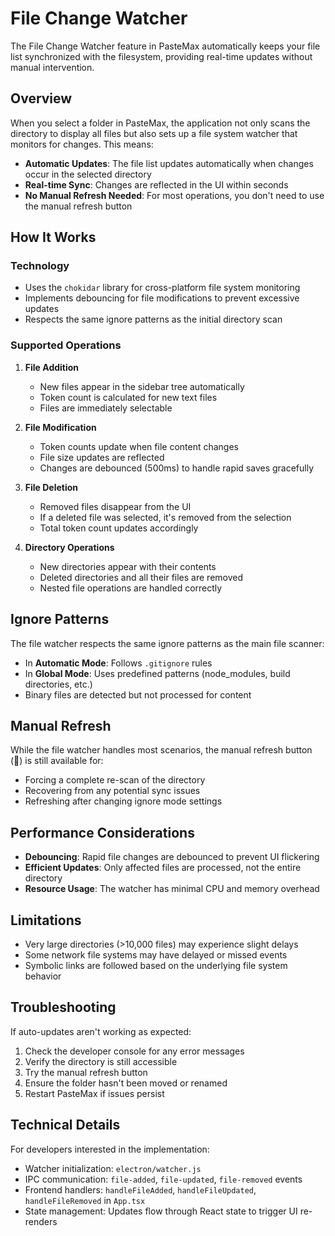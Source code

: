 # File Change Watcher

The File Change Watcher feature in PasteMax automatically keeps your file list synchronized with the filesystem, providing real-time updates without manual intervention.

## Overview

When you select a folder in PasteMax, the application not only scans the directory to display all files but also sets up a file system watcher that monitors for changes. This means:

- **Automatic Updates**: The file list updates automatically when changes occur in the selected directory
- **Real-time Sync**: Changes are reflected in the UI within seconds
- **No Manual Refresh Needed**: For most operations, you don't need to use the manual refresh button

## How It Works

### Technology
- Uses the `chokidar` library for cross-platform file system monitoring
- Implements debouncing for file modifications to prevent excessive updates
- Respects the same ignore patterns as the initial directory scan

### Supported Operations

1. **File Addition**
   - New files appear in the sidebar tree automatically
   - Token count is calculated for new text files
   - Files are immediately selectable

2. **File Modification**
   - Token counts update when file content changes
   - File size updates are reflected
   - Changes are debounced (500ms) to handle rapid saves gracefully

3. **File Deletion**
   - Removed files disappear from the UI
   - If a deleted file was selected, it's removed from the selection
   - Total token count updates accordingly

4. **Directory Operations**
   - New directories appear with their contents
   - Deleted directories and all their files are removed
   - Nested file operations are handled correctly

## Ignore Patterns

The file watcher respects the same ignore patterns as the main file scanner:

- In **Automatic Mode**: Follows `.gitignore` rules
- In **Global Mode**: Uses predefined patterns (node_modules, build directories, etc.)
- Binary files are detected but not processed for content

## Manual Refresh

While the file watcher handles most scenarios, the manual refresh button (🔄) is still available for:

- Forcing a complete re-scan of the directory
- Recovering from any potential sync issues
- Refreshing after changing ignore mode settings

## Performance Considerations

- **Debouncing**: Rapid file changes are debounced to prevent UI flickering
- **Efficient Updates**: Only affected files are processed, not the entire directory
- **Resource Usage**: The watcher has minimal CPU and memory overhead

## Limitations

- Very large directories (>10,000 files) may experience slight delays
- Some network file systems may have delayed or missed events
- Symbolic links are followed based on the underlying file system behavior

## Troubleshooting

If auto-updates aren't working as expected:

1. Check the developer console for any error messages
2. Verify the directory is still accessible
3. Try the manual refresh button
4. Ensure the folder hasn't been moved or renamed
5. Restart PasteMax if issues persist

## Technical Details

For developers interested in the implementation:

- Watcher initialization: `electron/watcher.js`
- IPC communication: `file-added`, `file-updated`, `file-removed` events
- Frontend handlers: `handleFileAdded`, `handleFileUpdated`, `handleFileRemoved` in `App.tsx`
- State management: Updates flow through React state to trigger UI re-renders